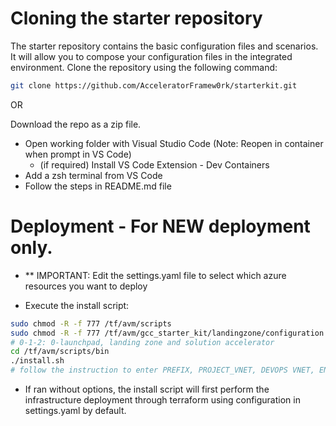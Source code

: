 
# Cloning the starter repository

The starter repository contains the basic configuration files and scenarios. It will allow you to compose your configuration files in the integrated environment.
Clone the repository using the following command:

```bash
git clone https://github.com/AcceleratorFramew0rk/starterkit.git
```
OR

Download the repo as a zip file.

* Open working folder with Visual Studio Code (Note: Reopen in container when prompt in VS Code)
  * (if required) Install VS Code Extension - Dev Containers
* Add a zsh terminal from VS Code
* Follow the steps in README.md file
  
# Deployment - For NEW deployment only.

- ** IMPORTANT: Edit the settings.yaml file to select which azure resources you want to deploy

- Execute the install script:
```bash
sudo chmod -R -f 777 /tf/avm/scripts
sudo chmod -R -f 777 /tf/avm/gcc_starter_kit/landingzone/configuration
# 0-1-2: 0-launchpad, landing zone and solution accelerator
cd /tf/avm/scripts/bin
./install.sh
# follow the instruction to enter PREFIX, PROJECT_VNET, DEVOPS VNET, ENVIRONMENT, Landingzone Type (app or infra)
```

  - If ran without options, the install script will first perform the infrastructure deployment through terraform using configuration in settings.yaml by default.



